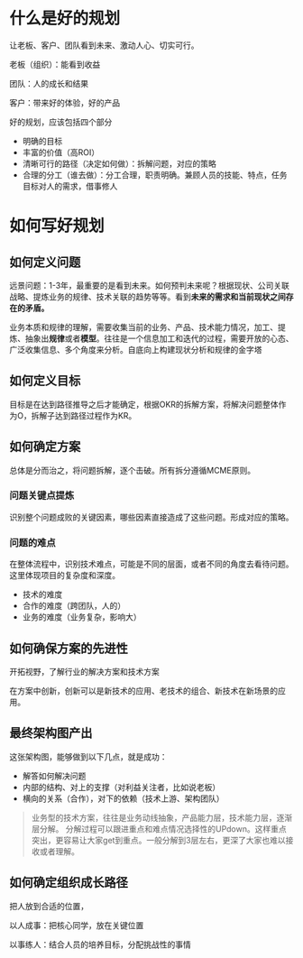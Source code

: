 # 什么是好的规划

让老板、客户、团队看到未来、激动人心、切实可行。

老板（组织）：能看到收益

团队：人的成长和结果

客户：带来好的体验，好的产品

好的规划，应该包括四个部分

- 明确的目标
- 丰富的价值（高ROI）
- 清晰可行的路径（决定如何做）：拆解问题，对应的策略
- 合理的分工（谁去做）：分工合理，职责明确。兼顾人员的技能、特点，任务目标对人的需求，借事修人



# 如何写好规划

## 如何定义问题

远景问题：1-3年，最重要的是看到未来。如何预判未来呢？根据现状、公司关联战略、提炼业务的规律、技术关联的趋势等等。看到**未来的需求和当前现状之间存在的矛盾。**

业务本质和规律的理解，需要收集当前的业务、产品、技术能力情况，加工、提炼、抽象出**规律**或者**模型**。往往是一个信息加工和迭代的过程，需要开放的心态、广泛收集信息、多个角度来分析。自底向上构建现状分析和规律的金字塔

## 如何定义目标

目标是在达到路径推导之后才能确定，根据OKR的拆解方案，将解决问题整体作为O，拆解子达到路径过程作为KR。

## 如何确定方案

总体是分而治之，将问题拆解，逐个击破。所有拆分遵循MCME原则。

### 问题关键点提炼

识别整个问题成败的关键因素，哪些因素直接造成了这些问题。形成对应的策略。

### 问题的难点

在整体流程中，识别技术难点，可能是不同的层面，或者不同的角度去看待问题。这里体现项目的复杂度和深度。

- 技术的难度
- 合作的难度（跨团队，人的）
- 业务的难度（业务复杂，影响大）

## 如何确保方案的先进性

开拓视野，了解行业的解决方案和技术方案

在方案中创新，创新可以是新技术的应用、老技术的组合、新技术在新场景的应用。



## 最终架构图产出

这张架构图，能够做到以下几点，就是成功：

- 解答如何解决问题
- 内部的结构、对上的支撑（对利益关注者，比如说老板）
- 横向的关系（合作），对下的依赖（技术上游、架构团队）

> 业务型的技术方案，往往是业务动线抽象，产品能力层，技术能力层，逐渐层分解。 分解过程可以跟进重点和难点情况选择性的UPdown。这样重点突出，更容易让大家get到重点。一般分解到3层左右，更深了大家也难以接收或者理解。



## 如何确定组织成长路径

把人放到合适的位置，

以人成事：把核心同学，放在关键位置

以事练人：结合人员的培养目标，分配挑战性的事情







